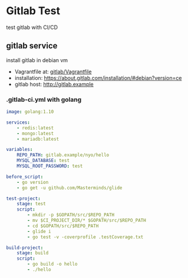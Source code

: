 # Gitlab Test

test gitlab with CI/CD

## gitlab service

install gitlab in debian vm

- Vagrantfile at: [gitlab/Vagrantfile](gitlab/Vagrantfile)
- installation: https://about.gitlab.com/installation/#debian?version=ce
- gitlab host: http://gitlab.example


### .gitlab-ci.yml with golang

```yml
image: golang:1.10

services:
    - redis:latest
    - mongo:latest
    - mariadb:latest

variables:
    REPO_PATH: gitlab.example/nyo/hello
    MYSQL_DATABASE: test
    MYSQL_ROOT_PASSWORD: test

before_script:
    - go version
    - go get -u github.com/Masterminds/glide

test-project:
    stage: test
    script:
        - mkdir -p $GOPATH/src/$REPO_PATH
        - mv $CI_PROJECT_DIR/* $GOPATH/src/$REPO_PATH
        - cd $GOPATH/src/$REPO_PATH
        - glide i
        - go test -v -coverprofile .testCoverage.txt

build-project:
    stage: build
    script:
        - go build -o hello
        - ./hello
```
